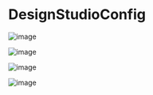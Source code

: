 # DesignStudioConfig

![image](https://user-images.githubusercontent.com/40827670/226812710-274e526c-d1c9-4cb7-8259-f9b707b336fb.png)


![image](https://user-images.githubusercontent.com/40827670/226812763-a8715ec1-18da-49c5-9966-96aba7116085.png)


![image](https://user-images.githubusercontent.com/40827670/226812820-402aa9b8-c3e8-4092-83bc-0a7ae9de569e.png)

![image](https://user-images.githubusercontent.com/40827670/226812945-8b9ce3e7-d879-49e1-8a7b-82da79d36258.png)
